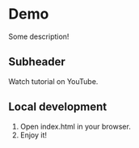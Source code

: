 # Demo

Some description!


## Subheader

Watch tutorial on YouTube.


## Local development

1. Open index.html in your browser.
2. Enjoy it!